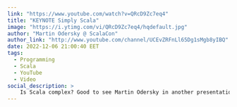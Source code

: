 ```yaml
---
link: "https://www.youtube.com/watch?v=QRcD9Zc7eq4"
title: "KEYNOTE Simply Scala"
image: "https://i.ytimg.com/vi/QRcD9Zc7eq4/hqdefault.jpg"
author: "Martin Odersky @ ScalaCon"
author_link: "http://www.youtube.com/channel/UCEvZRFnLl65Dg1sMgb8yIBQ"
date: 2022-12-06 21:00:40 EET
tags: 
  - Programming
  - Scala
  - YouTube
  - Video
social_description: >
    Is Scala complex? Good to see Martin Odersky in another presentation.
---
```

